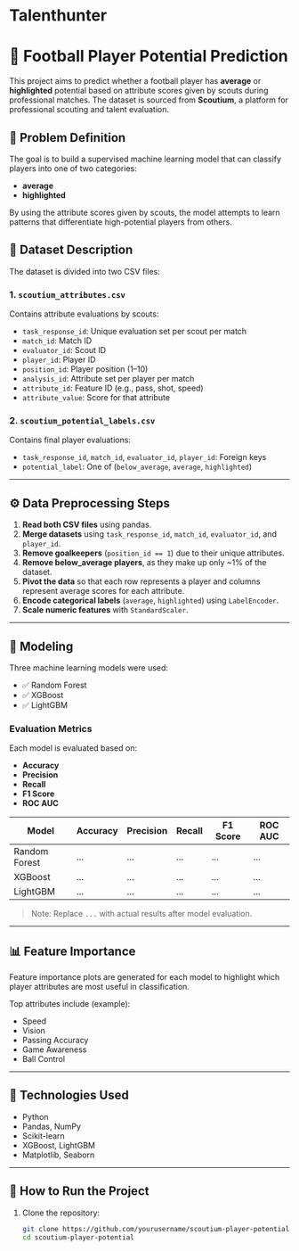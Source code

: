 # Talenthunter
# 🎯 Football Player Potential Prediction

This project aims to predict whether a football player has **average** or **highlighted** potential based on attribute scores given by scouts during professional matches. The dataset is sourced from **Scoutium**, a platform for professional scouting and talent evaluation.

## 🧠 Problem Definition

The goal is to build a supervised machine learning model that can classify players into one of two categories:
- **average**
- **highlighted**

By using the attribute scores given by scouts, the model attempts to learn patterns that differentiate high-potential players from others.


## 📁 Dataset Description

The dataset is divided into two CSV files:

### 1. `scoutium_attributes.csv`
Contains attribute evaluations by scouts:
- `task_response_id`: Unique evaluation set per scout per match
- `match_id`: Match ID
- `evaluator_id`: Scout ID
- `player_id`: Player ID
- `position_id`: Player position (1–10)
- `analysis_id`: Attribute set per player per match
- `attribute_id`: Feature ID (e.g., pass, shot, speed)
- `attribute_value`: Score for that attribute

### 2. `scoutium_potential_labels.csv`
Contains final player evaluations:
- `task_response_id`, `match_id`, `evaluator_id`, `player_id`: Foreign keys
- `potential_label`: One of (`below_average`, `average`, `highlighted`)

---

## ⚙️ Data Preprocessing Steps

1. **Read both CSV files** using pandas.
2. **Merge datasets** using `task_response_id`, `match_id`, `evaluator_id`, and `player_id`.
3. **Remove goalkeepers** (`position_id == 1`) due to their unique attributes.
4. **Remove below_average players**, as they make up only ~1% of the dataset.
5. **Pivot the data** so that each row represents a player and columns represent average scores for each attribute.
6. **Encode categorical labels** (`average`, `highlighted`) using `LabelEncoder`.
7. **Scale numeric features** with `StandardScaler`.

---

## 🧪 Modeling

Three machine learning models were used:
- ✅ Random Forest
- ✅ XGBoost
- ✅ LightGBM

### Evaluation Metrics
Each model is evaluated based on:
- **Accuracy**
- **Precision**
- **Recall**
- **F1 Score**
- **ROC AUC**

| Model          | Accuracy | Precision | Recall | F1 Score | ROC AUC |
|----------------|----------|-----------|--------|----------|---------|
| Random Forest  | ...      | ...       | ...    | ...      | ...     |
| XGBoost        | ...      | ...       | ...    | ...      | ...     |
| LightGBM       | ...      | ...       | ...    | ...      | ...     |

> Note: Replace `...` with actual results after model evaluation.

---

## 📊 Feature Importance

Feature importance plots are generated for each model to highlight which player attributes are most useful in classification.

Top attributes include (example):
- Speed
- Vision
- Passing Accuracy
- Game Awareness
- Ball Control

---

## 🧰 Technologies Used

- Python
- Pandas, NumPy
- Scikit-learn
- XGBoost, LightGBM
- Matplotlib, Seaborn

---

## 🚀 How to Run the Project

1. Clone the repository:
   ```bash
   git clone https://github.com/yourusername/scoutium-player-potential.git
   cd scoutium-player-potential
